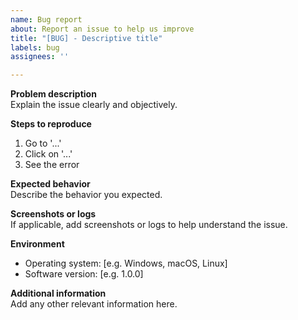 ```yaml
---
name: Bug report
about: Report an issue to help us improve
title: "[BUG] - Descriptive title"
labels: bug
assignees: ''

---
```


**Problem description**  
Explain the issue clearly and objectively.

**Steps to reproduce**  
1. Go to '...'
2. Click on '...'
3. See the error

**Expected behavior**  
Describe the behavior you expected.

**Screenshots or logs**  
If applicable, add screenshots or logs to help understand the issue.

**Environment**  
- Operating system: [e.g. Windows, macOS, Linux]  
- Software version: [e.g. 1.0.0]

**Additional information**  
Add any other relevant information here.

